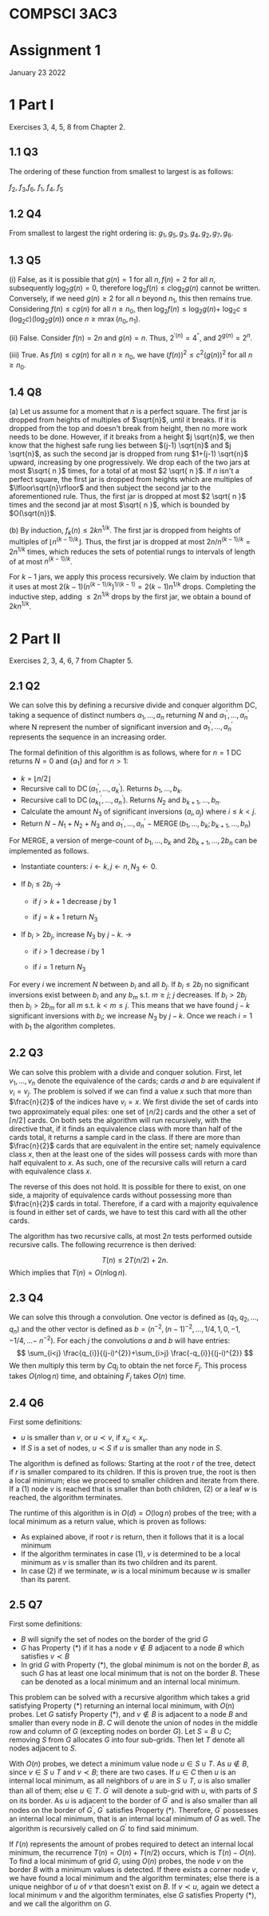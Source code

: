 
# COMPSCI 3AC3
# Assignment 1

January 23 2022


# 1 Part I
Exercises 3, 4, 5, 8 from Chapter 2.

## 1.1 Q3

The ordering of these function from smallest to largest is as follows:

$f_{2}$, $f_{3}$,$f_{6}$, $f_{1}$, $f_{4}$, $f_{5}$


## 1.2 Q4

From smallest to largest the right ordering is: $g_{1}, g_{5}, g_{3}, g_{4}, g_{2}, g_{7}, g_{6}$.

## 1.3 Q5

(i) False, as it is possible that $g(n)=1$ for all $n, f(n)=2$ for all $n$, subsequently $\log _{2} g(n)=0$, therefore $\log _{2} f(n) \leq c \log _{2} g(n)$ cannot be written. Conversely, if we need $g(n) \geq 2$ for all $n$ beyond $n_{1}$, this then remains true. Considering $f(n) \leq c g(n)$ for all $n \geq n_{0}$, then $\log _{2} f(n) \leq \log _{2} g(n)+$ $\log _{2} c \leq\left(\log _{2} c\right)\left(\log _{2} g(n)\right)$ once $n \geq \operatorname{mrax}\left(n_{0}, n_{1}\right)$.

(ii) False. Consider $f(n)=2 n$ and $g(n)=n$. Thus, $2^{\prime(n)}=4^{\prime \prime}$, and $2^{g(n)}=2^{n}$.

(iii) True. As $f(n) \leq c g(n)$ for all $n \geq n_{0}$, we have $(f(n))^{2} \leq c^{2}(g(n))^{2}$ for all $n \geq n_{0}$.

## 1.4 Q8

(a) Let us assume for a moment that $n$ is a perfect square. The first jar is dropped from heights of multiples of $\sqrt{n}$, until it breaks. If it is dropped from the top and doesn't break from height, then no more work needs to be done. However, if it breaks from a height $j \sqrt{n}$, we then know that the highest safe rung lies between $(j-1) \sqrt{n}$ and $j \sqrt{n}$, as such the second jar is dropped from rung $1+(j-1) \sqrt{n}$ upward, increasing by one progressively. We drop each of the two jars at most $\sqrt{ n }$ times, for a total of at most $2 \sqrt{ n }$. If $n$ isn't a perfect square, the first jar is dropped from heights which are multiples of $\lfloor\sqrt{n}\rfloor$ and then subject the second jar to the aforementioned rule. Thus, the first jar is dropped at most $2 \sqrt{ n }$ times and the second jar at most $\sqrt{ n }$, which is bounded by $O(\sqrt{n})$.

(b) By induction, $f_{k}(n) \leq 2 k n^{1 / k}$. The first jar is dropped from heights of multiples of $\left\lfloor n^{(k-1) / k}\right\rfloor$. Thus, the first jar is dropped at most $2 n / n^{(k-1) / k}=2 n^{1 / k}$ times, which reduces the sets of potential rungs to intervals of length of at most $n^{(k-1) / k}$.

For $k - 1$ jars, we apply this process recursively. We claim by induction that it uses at most $2(k-1)\left(n^{(k-1) / k}\right)^{1 /(k-1)}=2(k-1) n^{1 / k}$ drops. Completing the inductive step, adding $\leq 2 n^{1 / k}$ drops by the first jar, we obtain a bound of $2 k n^{1 / k}$.


# 2 Part II

Exercises 2, 3, 4, 6, 7 from Chapter 5.

## 2.1 Q2
We can solve this by defining a recursive divide and conquer algorithm DC, taking a sequence of distinct numbers $a_{1}, \ldots, a_{n}$ returning $N$ and $a_{1}^{\prime}, \ldots, a_{n}^{\prime}$ where N represent the number of significant inversion and $a_{1}^{\prime}, \ldots, a_{n}^{\prime}$ represents the sequence in an increasing order. 

The formal definition of this algorithm is as follows, where for $n = 1$ DC returns $N = 0$ and $\left\{a_{1}\right\}$ and for $n > 1$:

- $k=\lfloor n / 2\rfloor$
- Recursive call to $\operatorname{DC}\left(a_{1}^{\prime}, \ldots, a_{k}^{\prime}\right)$. Returns $b_{1}, \ldots, b_{k}$.
- Recursive call to $\operatorname{DC}\left(a_{k_{1}}^{\prime}, \ldots, a_{n}^{\prime}\right)$. Returns $N_{2}$ and $b_{k+1}, \ldots, b_{n}$.
- Calculate the amount $N_{3}$ of significant inversions $\left(a_{i}, a_{j}\right)$ where $i \leq k<j$.
- Return $N-N_{1}+N_{2}+N_{3}$ and $a_{1}^{\prime}, \ldots, a_{n}^{\prime}-\operatorname{MERGE}\left(b_{1}, \ldots, b_{k} ; b_{k+1}, \ldots, b_{n}\right)$

For MERGE, a version of merge-count of $b_{1}, \ldots, b_{k}$ and $2 b_{k+1}, \ldots, 2 b_{n}$ can be implemented as follows.

- Instantiate counters: $i \leftarrow k, j \leftarrow n, N_{3} \leftarrow 0$.

- If $b_{i} \leq 2 b_{j}$ $\rightarrow$
	-  if $j>k+1$ decrease $j$ by 1

	- if $j=k+1$ return $N_{3}$

- If $b_{i}>2 b_{j}$, increase $N_{3}$ by $j-k$. $\rightarrow$
	- if $i>1$ decrease $i$ by 1

	- if $i=1$ return $N_{3}$

For every $i$ we increment $N$ between $b_{i}$ and all $b_{j}$. If $b_{i} \leq 2 b_{j}$ no significant inversions exist between $b_{i}$ and any $b_{m}$ s.t. $m \geq j$;  $j$ decreases. If $b_{i}>2 b_{j}$ then $b_{i}>2 b_{m}$ for all $m$ s.t. $k<m \leq j$. This means that we have found $j-k$ significant inversions with $b_{i}$; we increase $N_{3}$ by $j-k$. Once we reach $i = 1$ with $b_{1}$ the algorithm completes.

## 2.2 Q3

We can solve this problem with a divide and conquer solution. First, let $v_{1}, \ldots, v_{n}$ denote the equivalence of the cards; cards $a$ and $b$ are equivalent if $v_{i}=v_{j}$. The problem is solved if we can find a value $x$ such that more than $\frac{n}{2}$ of the indices have $v_{i} = x$. We first divide the set of cards into two approximately equal piles: one set of $\lfloor n / 2\rfloor$ cards and the other a set of $\lceil n / 2\rceil$ cards. On both sets the algorithm will run recursively, with the directive that, if it finds an equivalence class with more than half of the cards total, it returns a sample card in the class. If there are more than $\frac{n}{2}$ cards that are equivalent in the entire set; namely equivalence class $x$, then at the least one of the sides will possess cards with more than half equivalent to $x$. As such, one of the recursive calls will return a card with equivalence class $x$.

The reverse of this does not hold. It is possible for there to exist, on one side, a majority of equivalence cards without possessing more than $\frac{n}{2}$ cards in total. Therefore, if a card with a majority equivalence is found in either set of cards, we have to test this card with all the other cards.

The algorithm has two recursive calls, at most $2n$ tests performed outside recursive calls. The following recurrence is then derived:

$$
T(n) \leq 2 T(n / 2)+2 n .
$$
Which implies that $T(n)=O(n \log n)$.

## 2.3 Q4
We can solve this through a convolution. One vector is defined as $\left(q_{1}, q_{2}, \ldots, q_{n}\right)$ and the other vector is defined as $b=\left(n^{-2},(n-1)^{-2}, \ldots, 1 / 4,1,0,-1,-1 / 4, \ldots-\right.$ $\left.n^{-2}\right)$. For each $j$ the convolutions $a$ and $b$ will have entries:
$$
\sum_{i<j} \frac{q_{i}}{(j-i)^{2}}+\sum_{i>j} \frac{-q_{i}}{(j-i)^{2}}
$$
We then multiply this term by $C q_{j}$ to obtain the net force $F_{j}$. This process takes $O(n \log n)$ time, and obtaining $F_{j}$ takes $O(n)$ time.

## 2.4 Q6

First some definitions:
- $u$ is smaller than $v$, or $u \prec v$, if $x_{u}<x_{v}$.
- If $S$ is a set of nodes, $u \prec S$ if $u$ is smaller than any node in $S$.

The algorithm is defined as follows:
Starting at the root $r$ of the tree, detect if $r$ is smaller compared to its children. If this is proven true, the root is then a local minimum; else we proceed to smaller children and iterate from there. If a (1) node $v$ is reached that is smaller than both children, (2) or a leaf $w$ is reached, the algorithm terminates.

The runtime of this algorithm is in $O(d)=O(\log n)$ probes of the tree; with a local minimum as a return value, which is proven as follows:

- As explained above, if root $r$ is return, then it follows that it is a local minimum
- If the algorithm terminates in case (1), $v$ is determined to be a local minimum as $v$ is smaller than its two children and its parent. 
- In case (2) if we terminate, $w$ is a local minimum because $w$ is smaller than its parent.


## 2.5 Q7
First some definitions:

- $B$ will signify the set of nodes on the border of the grid $G$ 
- $G$ has Property $(*)$ if it has a node $v \notin B$ adjacent to a node $B$ which satisfies $v \prec B$ 
- In grid $G$ with Property $(*)$, the global minimum is not on the border $B$, as such $G$ has at least one local minimum that is not on the border $B$. These can be denoted as a local minimum and an internal local minimum.

This problem can be solved with a recursive algorithm which takes a grid satisfying Property $(*)$ returning an internal local minimum, with $O(n)$ probes. Let $G$ satisfy Property $(*)$, and $v \notin B$ is adjacent to a node $B$ and smaller than every node in $B$.
$C$ will denote the union of nodes in the middle row and column of $G$ (excepting nodes on border $G$). Let $S=B \cup C$; removing $S$ from $G$ allocates $G$ into four sub-grids. Then let $T$ denote all nodes adjacent to $S$.

With $O(n)$ probes, we detect a minimum value node $u \in S \cup T$. As $u \notin B$, since $v \in S \cup T$ and $v \prec B$; there are two cases. If $u \in C$ then $u$ is an internal local minimum, as all neighbors of $u$ are in $S \cup T$, $u$ is also smaller than all of them; else $u \in T$. $G^{\prime}$ will denote a sub-grid with $u$, with parts of $S$ on its border. As $u$ is adjacent to the border of $G^{\prime}$ and is also smaller than all nodes on the border of $G^{\prime}$, $G^{\prime}$ satisfies Property $(*)$. Therefore, $G^{\prime}$ possesses an internal local minimum, that is an internal local minimum of $G$ as well. The algorithm is recursively called on $G^{\prime}$ to find said minimum. 

If $I '(n)$ represents the amount of probes required to detect an internal local minimum, the recurrence $T(n)=O(n)+T(n / 2)$ occurs, which is $T(n)-O(n)$.
To find a local minimum of grid $G$, using $O(n)$ probes, the node $v$ on the border $B$ with a minimum values is detected. If there exists a corner node $v$, we have found a local minimum and the algorithm terminates; else there is a unique neighbor of $u$ of $v$ that doesn't exist on $B$. If $v \prec u$, again we detect a local minimum $v$ and the algorithm terminates, else $G$ satisfies Property $(*)$, and we call the algorithm on $G$.